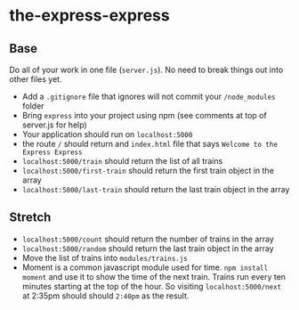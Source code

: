 # the-express-express

## Base

Do all of your work in one file (`server.js`). No need to break things out into other files yet.

- Add a `.gitignore` file that ignores will not commit your `/node_modules` folder
- Bring `express` into your project using npm (see comments at top of server.js for help)
- Your application should run on `localhost:5000`
- the route `/` should return and `index.html` file that says `Welcome to the Express Express`
- `localhost:5000/train` should return the list of all trains
- `localhost:5000/first-train` should return the first train object in the array
- `localhost:5000/last-train` should return the last train object in the array

## Stretch

- `localhost:5000/count` should return the number of trains in the array
- `localhost:5000/random` should return the last train object in the array
- Move the list of trains into `modules/trains.js`
- Moment is a common javascript module used for time. `npm install moment` and use it to show the time of the next train. Trains run every ten minutes starting at the top of the hour. So visiting `localhost:5000/next` at 2:35pm should should `2:40pm` as the result.
